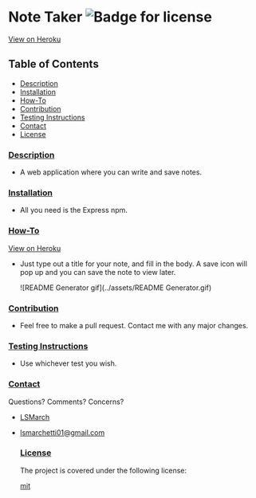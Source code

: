   # Note Taker ![Badge for license](https://img.shields.io/badge/license-mit-brightgreen) 
  [View on Heroku](https://warm-woodland-87840.herokuapp.com)

  ## Table of Contents
  - [Description](#description)
  - [Installation](#installation)
  - [How-To](#how-to)
  - [Contribution](#contribution)
  - [Testing Instructions](#testing-instructions)
  - [Contact](#contact)
  - [License](#license)
  
  ### [Description](#table-of-contents)
  - A web application where  you can write and save notes.

  ### [Installation](#table-of-contents)
  - All you need is the Express npm.

  ### [How-To](#table-of-contents)
  [View on Heroku](https://warm-woodland-87840.herokuapp.com)
  - Just type out a title for your note, and fill in the body. A save icon will pop up and you can save the note to view later.

    ![README Generator gif](../assets/README Generator.gif)

  ### [Contribution](#table-of-contents)
  - Feel free to make a pull request. Contact me with any major changes.

  ### [Testing Instructions](#table-of-contents)
  - Use whichever test you wish.

  ### [Contact](#table-of-contents)

  Questions?
  Comments?
  Concerns?
    
  - [LSMarch](https://github.com/LSMarch)
  - lsmarchetti01@gmail.com

   
    
    ### [License](#table-of-contents)
    
    The project is covered under the following license:
    
    [mit](https://choosealicense.com/licenses/mit)
